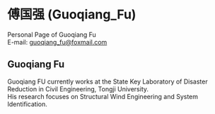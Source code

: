 # 傅国强 (Guoqiang_Fu)
Personal Page of Guoqiang Fu  
E-mail: guoqiang_fu@foxmail.com  

## Guoqiang Fu
Guoqiang FU currently works at the State Key Laboratory of Disaster Reduction in Civil Engineering, Tongji University.  
His research focuses on Structural Wind Engineering and System Identification.
